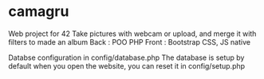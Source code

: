 # camagru

Web project for 42
Take pictures with webcam or upload, and merge it with filters to made an album
Back : POO PHP
Front : Bootstrap CSS, JS native

Databse configuration in config/database.php
The database is setup by default when you open the website, you can reset it in config/setup.php